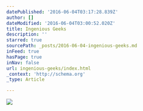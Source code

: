 ```yaml
---
datePublished: '2016-06-04T03:17:28.839Z'
author: []
dateModified: '2016-06-04T03:00:52.020Z'
title: Ingenious Geeks
description: ''
starred: true
sourcePath: _posts/2016-06-04-ingenious-geeks.md
inFeed: true
hasPage: true
inNav: false
url: ingenious-geeks/index.html
_context: 'http://schema.org'
_type: Article

---
```

![](https://the-grid-user-content.s3-us-west-2.amazonaws.com/a7fa9584-baad-41eb-bb40-ccb261d2002e.png)